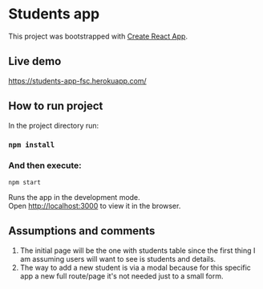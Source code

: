# Students app

This project was bootstrapped with [Create React App](https://github.com/facebook/create-react-app).

## Live demo
https://students-app-fsc.herokuapp.com/


## How to run project

In the project directory run:

### `npm install`

### And then execute: 
`npm start`

Runs the app in the development mode.\
Open [http://localhost:3000](http://localhost:3000) to view it in the browser.

## Assumptions and comments 
1. The initial page will be the one with students table since the first thing I am assuming users will want to see is students and details.
2. The way to add a new student is via a modal because for this specific app a new full route/page it's not needed just to a small form.